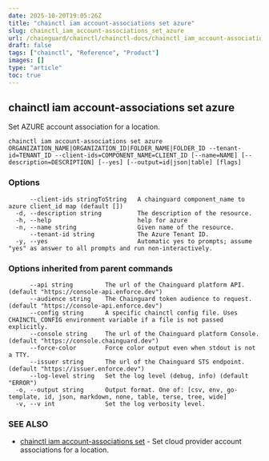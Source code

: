 ```yaml
---
date: 2025-10-20T19:05:26Z
title: "chainctl iam account-associations set azure"
slug: chainctl_iam_account-associations_set_azure
url: /chainguard/chainctl/chainctl-docs/chainctl_iam_account-associations_set_azure/
draft: false
tags: ["chainctl", "Reference", "Product"]
images: []
type: "article"
toc: true
---
```

## chainctl iam account-associations set azure

Set AZURE account association for a location.

```
chainctl iam account-associations set azure ORGANIZATION_NAME|ORGANIZATION_ID|FOLDER_NAME|FOLDER_ID --tenant-id=TENANT_ID --client-ids=COMPONENT_NAME=CLIENT_ID [--name=NAME] [--description=DESCRIPTION] [--yes] [--output=id|json|table] [flags]
```

### Options

```
      --client-ids stringToString   A chainguard component_name to azure client_id map (default [])
  -d, --description string          The description of the resource.
  -h, --help                        help for azure
  -n, --name string                 Given name of the resource.
      --tenant-id string            The Azure Tenant ID.
  -y, --yes                         Automatic yes to prompts; assume "yes" as answer to all prompts and run non-interactively.
```

### Options inherited from parent commands

```
      --api string         The url of the Chainguard platform API. (default "https://console-api.enforce.dev")
      --audience string    The Chainguard token audience to request. (default "https://console-api.enforce.dev")
      --config string      A specific chainctl config file. Uses CHAINCTL_CONFIG environment variable if a file is not passed explicitly.
      --console string     The url of the Chainguard platform Console. (default "https://console.chainguard.dev")
      --force-color        Force color output even when stdout is not a TTY.
      --issuer string      The url of the Chainguard STS endpoint. (default "https://issuer.enforce.dev")
      --log-level string   Set the log level (debug, info) (default "ERROR")
  -o, --output string      Output format. One of: [csv, env, go-template, id, json, markdown, none, table, terse, tree, wide]
  -v, --v int              Set the log verbosity level.
```

### SEE ALSO

* [chainctl iam account-associations set](/chainguard/chainctl/chainctl-docs/chainctl_iam_account-associations_set/)	 - Set cloud provider account associations for a location.

